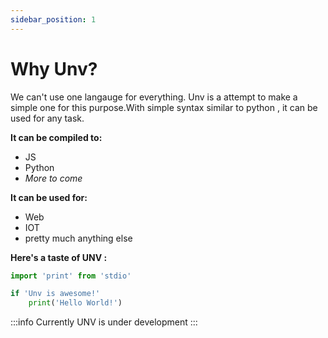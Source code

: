 ```yaml
---
sidebar_position: 1
---
```


# Why Unv?

We can't use one langauge for everything. Unv is a attempt to make a simple one for this purpose.With simple syntax similar to python , it can be used for any task.

**It can be compiled to:**

- JS
- Python
- _More to come_

**It can be used for:**

- Web
- IOT
- pretty much anything else

**Here's a taste of UNV :**

```py
import 'print' from 'stdio'

if 'Unv is awesome!'
    print('Hello World!')
```

:::info
Currently UNV is under development
:::

